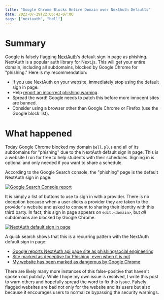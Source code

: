 ```yaml
---
title: "Google Chrome Blocks Entire Domain over NextAuth Defaults"
date: 2023-07-29T22:05:43-07:00
tags: ["nextauth", "bell"]
---
```


# Summary

Google is falsely flagging [NextAuth](https://next-auth.js.org/)'s default sign in page as phishing. NextAuth is a popular auth library for Next.js. This will get your entire domain, including all subdomains, blocked by Google Chrome for "phishing." Here is my recommendation:

- If you use NextAuth on your website, immediately stop using the default sign in page.
- Help [report an incorrect phishing warning](https://safebrowsing.google.com/safebrowsing/report_error/?url=https%3A%2F%2Fedit.bell.plus%2Fapi%2Fauth%2Fsignin%3FcallbackUrl%3D%2Fschools&hl=en-US).
- Spread the word! Google needs to patch this before more innocent sites are banned.
- Consider using a browser other than Google Chrome or Firefox (use the Google block list).

# What happened

Today Google Chrome blocked my domain `bell.plus` and all of its subdomains for "phishing" due to the NextAuth default sign in page. This is a website I run for free to help students with their schedules. Signing in is optional and only needed if you want to share a schedule.

According to the Google Search console, the "phishing" page is the default NextAuth sign in page: 

[![Google Search Console report](/static/img/search-console.png)](/static/img/search-console.png)

It is simply a list of buttons to use to sign in with a provider. There is no deception because when a user clicks a provider they are taken to the provider's website and asked to consent to sharing their identity with this third party. In fact, this sign in page appears on `edit.<domain>`, but _all_ subdomains are blocked by Google Chrome.

[![NextAuth default sign in page](/static/img/nextauth.png)](/static/img/nextauth.png)

A quick search shows that this is a recurring pattern with the NextAuth default sign in page:
- [Google reports NextAuth api page site as phishing/social engineering](https://github.com/nextauthjs/next-auth/discussions/7465)
- [Site marked as deceptive for Phishing, even when it is not](https://stackoverflow.com/questions/75698532/site-marked-as-deceptive-for-phishing-even-when-it-is-not)
- [My website has been marked as dangerous by Google Chrome](https://stackoverflow.com/questions/75599960/my-website-has-been-marked-as-dangerous-by-google-chrome?rq=2)

There are likely many more instances of this false-positive that haven't spoken out publicly. While I hope my own issue is resolved, I write this post to warn others and hopefully spread the word to fix this issue. Falsely flagged websites are bad not only for the website and its users but also because it encourages users to normalize bypassing the security warnings.
